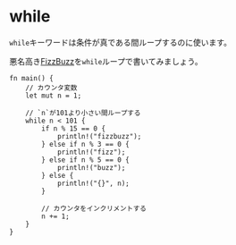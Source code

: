 # while

`while`キーワードは条件が真である間ループするのに使います。

悪名高き[FizzBuzz][fizzbuzz]を`while`ループで書いてみましょう。

```rust,editable
fn main() {
    // カウンタ変数
    let mut n = 1;

    // `n`が101より小さい間ループする
    while n < 101 {
        if n % 15 == 0 {
            println!("fizzbuzz");
        } else if n % 3 == 0 {
            println!("fizz");
        } else if n % 5 == 0 {
            println!("buzz");
        } else {
            println!("{}", n);
        }

        // カウンタをインクリメントする
        n += 1;
    }
}
```

[fizzbuzz]: https://en.wikipedia.org/wiki/Fizz_buzz
